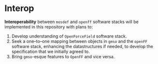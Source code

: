 # Interop
__Interoperability__ between `mosdef` and `openff` software stacks will be implemented in this repository
with plans to:

1. Develop understanding of `OpenForceField` software stack.
2. Seek a one–to–one mapping between objects in `gmso` and the `openFF` software stack, enhancing the datastructures if needed, to develop the specification that we initially agreed to.
3. Bring `gmso`-esque features to `OpenFF` and vice versa.
